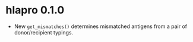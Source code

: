 # hlapro 0.1.0

* New `get_mismatches()` determines mismatched antigens from a pair of 
  donor/recipient typings.
